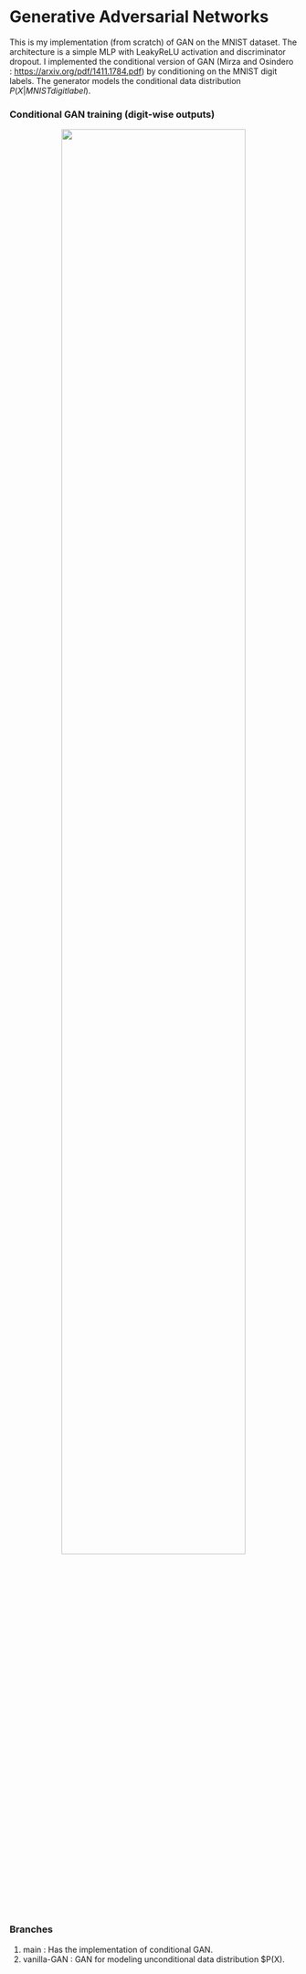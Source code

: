 <h1> Generative Adversarial Networks </h1>

This is my implementation (from scratch) of GAN on the MNIST dataset. The architecture is a simple MLP with LeakyReLU activation and discriminator dropout. I implemented the conditional version of GAN (Mirza and Osindero : https://arxiv.org/pdf/1411.1784.pdf) by conditioning on the MNIST digit labels. The generator models the conditional data distribution $P(X|MNIST digit label)$.

### Conditional GAN training (digit-wise outputs)

<p align="center">
    <img src="Training.gif" width="80%">
</p>

### Branches
1. main : Has the implementation of conditional GAN.
2. vanilla-GAN : GAN for modeling unconditional data distribution $P(X).